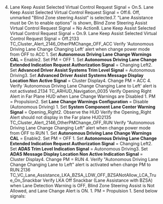 4. Lane Keep Assist Selected Virtual Control Request Signal = On.5. Lane Keep Assist Selected Virtual Control Request Signal = Off.6. Off, unmarked "Blind Zone steering Assist" is selected.7. "Lane Assistance must be On to enable options" is shown, Blind Zone Steering Assist Virtual Control Request Signal = No Action8. Lane Keep Assist Selected Virtual Control Request Signal = On.9. Lane Keep Assist Selected Virtual Control Request Signal = Off.2133 TC_Cluster_Alert_2146_OtherPMChange_OFF_ACC Verify 'Autonomous Driving Lane Change Changing Left' alert when change power mode from OFF to ACC 1. Set **Autonomous Driving Lane Change Warnings CAL** = Enable2. Set PM = OFF 1. Set **Autonomous Driving Lane Change Extended Indication Request Authorization Signal** = Changing Left2. Set **Advanced Driver Assist Systems Trim Level Signal** = Autonomous Driving3. Set **Advanced Driver Assist Systems Message Display Location Non Active Signal** = Cluster Display4. Change PM = ACC 4. Verify 'Autonomous Driving Lane Change Changing Lane to Left' alert is not activated.2134 TC_ARHUD_Navigation_0035 Verify Opening Right Alert in Far Plane HUD when Lane Change Warnings are Disabled 1. PM = Propulsion2. Set **Lane Change Warnings Configuration** = Disable (Autonomous Driving) 1. Set **System Component Lane Center Warning Signal** = Opening_Right2. Observe the HUD Verify the Opening_Right Alert should not display in the Far plane HUD2135 TC_Cluster_Alert_2146_OtherPMChange_OFF_RUN Verify "Autonomous Driving Lane Change Changing Left" alert when change power mode from OFF to RUN 1. Set **Autonomous Driving Lane Change Warnings CAL** = Enable2. Set PM = OFF 1. Set **Autonomous Driving Lane Change Extended Indication Request Authorization Signal** = Changing Left2. Set **ADAS Trim Level Indication Signal** = Autonomous Driving3. Set **ADAS Message Display Location Non Active Indication Signal** = Cluster Display4. Change PM = RUN 4. Verify "Autonomous Driving Lane Change Changing Lane to Left" alert is activated when change PM to RUN.2136 TC_VC_Lane_Assistance_LKA_BZSA_LDW_OFF_BZSANotAllow_LCA_True_On_Snackbar Verify LKA Off Snackbar (Lane Assistance with BZSA) when Lane Detection Warning is OFF, Blind Zone Steering Assist is Not Allowed, and Lane Change Alert is ON. 1. PM = Propulsion 1. Send below signals:
